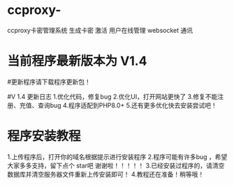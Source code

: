 # ccproxy-
ccproxy卡密管理系统 生成卡密 激活 用户在线管理 websocket 通讯 

# 当前程序最新版本为 V1.4

#更新程序请下载程序更新包！

#V 1.4 更新日志
1.优化代码，修复bug
2.优化UI，打开网站更快了
3.修复不能注册、充值、查询bug
4.程序适配到PHP8.0+
5.还有更多优化快去安装尝试吧！

# 程序安装教程

1.上传程序后，打开你的域名根据提示进行安装程序
2.程序可能有许多bug ，希望大家多多支持，留下点个 star吧 谢谢啦！！！！！
3.已经安装过程序的，请清空数据库并清空服务器文件重新上传安装即可！
4.教程还在准备！稍等哦！